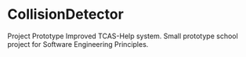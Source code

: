# CollisionDetector
Project Prototype Improved TCAS-Help system. Small prototype school project for Software Engineering Principles.
